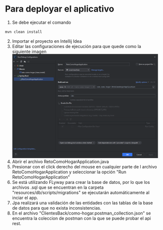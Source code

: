 # Para deployar el aplicativo
1. Se debe ejecutar el comando
```bash
mvn clean install
```
2. Importar el proyecto en Intellij Idea
3. Editar las configuraciones de ejecución para que quede como la siguiente imagen
![img.png](ClientesBack%2Fimg.png)
4. Abrir el archivo RetoComoHogarApplication.java
5. Presionar con el click derecho del mouse en cualquier parte de l archivo RetoComoHogarApplication y seleccionar 
   la opción "Run RetoComoHogarApplication"
6. Se está utilizando FLyway para crear la base de datos, por lo que los archivos .sql que se encuentran en la 
   carpeta "resources/db/scripts/migrations" se ejecutarán automáticamente al inciar el app.
7. Jpa realizará una validación de las entidades con las tablas de la base de datos para que no exista inconsistencias.
8. En el archivo "ClientesBack/como-hogar.postman_collection.json" se encuentra la coleccion de postman con la que 
   se puede probar el api rest.
